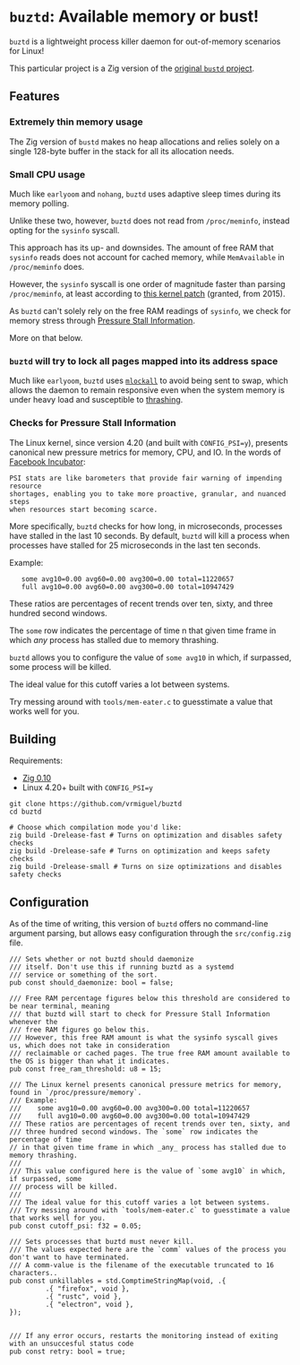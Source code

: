 # `buztd`: Available memory or bust!

`buztd` is a lightweight process killer daemon for out-of-memory scenarios for Linux!

This particular project is a Zig version of the [original `bustd` project](https://github.com/vrmiguel/bustd).

## Features

### Extremely thin memory usage

The Zig version of `bustd` makes no heap allocations and relies solely on a single 128-byte buffer in the stack for all its allocation needs. 

### Small CPU usage

Much like `earlyoom` and `nohang`, `buztd` uses adaptive sleep times during its memory polling. 

Unlike these two, however, `buztd` does not read from `/proc/meminfo`, instead opting for the `sysinfo` syscall.

This approach has its up- and downsides. The amount of free RAM that `sysinfo` reads does not account for cached memory, while `MemAvailable` in `/proc/meminfo` does.

However, the `sysinfo` syscall is one order of magnitude faster than parsing `/proc/meminfo`, at least according to [this kernel patch](https://sourceware.org/legacy-ml/libc-alpha/2015-08/msg00512.html) (granted, from 2015).

As `buztd` can't solely rely on the free RAM readings of `sysinfo`, we check for memory stress through [Pressure Stall Information](https://www.kernel.org/doc/html/v5.8/accounting/psi.html).

More on that below.

### `buztd` will try to lock all pages mapped into its address space

Much like `earlyoom`, `buztd` uses [`mlockall`](https://www.ibm.com/docs/en/aix/7.2?topic=m-mlockall-munlockall-subroutine) to avoid being sent to swap, which allows the daemon to remain responsive even when the system memory is under heavy load and susceptible to [thrashing](https://en.wikipedia.org/wiki/Thrashing_(computer_science)).

### Checks for Pressure Stall Information

The Linux kernel, since version 4.20 (and built with `CONFIG_PSI=y`), presents canonical new pressure metrics for memory, CPU, and IO.
In the words of [Facebook Incubator](https://facebookmicrosites.github.io/psi/docs/overview):

```
PSI stats are like barometers that provide fair warning of impending resource 
shortages, enabling you to take more proactive, granular, and nuanced steps 
when resources start becoming scarce.
```

More specifically, `buztd` checks for how long, in microseconds, processes have stalled in the last 10 seconds. By default, `buztd` will kill a process when processes have stalled for 25 microseconds in the last ten seconds.

Example:
```
   some avg10=0.00 avg60=0.00 avg300=0.00 total=11220657
   full avg10=0.00 avg60=0.00 avg300=0.00 total=10947429
```

These ratios are percentages of recent trends over ten, sixty, and  three hundred second windows.

The `some` row indicates the percentage of time n that given time frame in which _any_ process has stalled due to memory thrashing.

`buztd` allows you to configure the value of `some avg10` in which, if surpassed, some process will be killed.

The ideal value for this cutoff varies a lot between systems.

Try messing around with `tools/mem-eater.c` to guesstimate a value that works well for you.

## Building

Requirements:
* [Zig 0.10](https://ziglang.org/)
* Linux 4.20+ built with `CONFIG_PSI=y`

```shell
git clone https://github.com/vrmiguel/buztd
cd buztd

# Choose which compilation mode you'd like:
zig build -Drelease-fast # Turns on optimization and disables safety checks
zig build -Drelease-safe # Turns on optimization and keeps safety checks
zig build -Drelease-small # Turns on size optimizations and disables safety checks
```

## Configuration

As of the time of writing, this version of `buztd` offers no command-line argument parsing, but allows easy configuration through the `src/config.zig` file.


```zig
/// Sets whether or not buztd should daemonize
/// itself. Don't use this if running buztd as a systemd
/// service or something of the sort.
pub const should_daemonize: bool = false;

/// Free RAM percentage figures below this threshold are considered to be near terminal, meaning 
/// that buztd will start to check for Pressure Stall Information whenever the
/// free RAM figures go below this.
/// However, this free RAM amount is what the sysinfo syscall gives us, which does not take in consideration
/// reclaimable or cached pages. The true free RAM amount available to the OS is bigger than what it indicates.
pub const free_ram_threshold: u8 = 15;

/// The Linux kernel presents canonical pressure metrics for memory, found in `/proc/pressure/memory`.
/// Example:
///    some avg10=0.00 avg60=0.00 avg300=0.00 total=11220657
///    full avg10=0.00 avg60=0.00 avg300=0.00 total=10947429
/// These ratios are percentages of recent trends over ten, sixty, and 
/// three hundred second windows. The `some` row indicates the percentage of time
// in that given time frame in which _any_ process has stalled due to memory thrashing.
///
/// This value configured here is the value of `some avg10` in which, if surpassed, some 
/// process will be killed.
///
/// The ideal value for this cutoff varies a lot between systems.
/// Try messing around with `tools/mem-eater.c` to guesstimate a value that works well for you.
pub const cutoff_psi: f32 = 0.05;

/// Sets processes that buztd must never kill.
/// The values expected here are the `comm` values of the process you don't want to have terminated.
/// A comm-value is the filename of the executable truncated to 16 characters..
pub const unkillables = std.ComptimeStringMap(void, .{
         .{ "firefox", void },
         .{ "rustc", void },
         .{ "electron", void },
});


/// If any error occurs, restarts the monitoring instead of exiting with an unsuccesful status code
pub const retry: bool = true;
```


